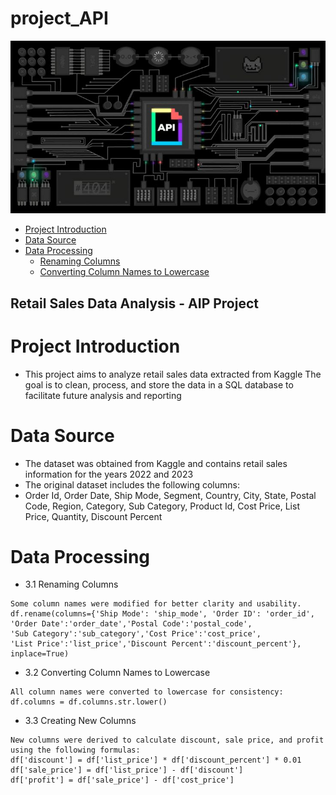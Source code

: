 # project_API

![ API ](images/download.jpg)

- [Project Introduction](#Project-Introduction)
- [Data Source](#data-source)
- [Data Processing](#Data-Processing)
     - [Renaming Columns](#Renaming-Columns)
     - [Converting Column Names to Lowercase](#Converting-Column-Names-to-Lowercase)

## Retail Sales Data Analysis - AIP Project

 # Project Introduction
  - This project aims to analyze retail sales data extracted from Kaggle
    The goal is to clean, process, and store the data in a SQL database to facilitate future analysis and reporting

# Data Source
- The dataset was obtained from Kaggle and contains retail sales information for the years 2022 and 2023 
- The original dataset includes the following columns:
- Order Id, Order Date, Ship Mode, Segment, Country, City, State, Postal Code, Region, Category, Sub Category, Product Id, Cost Price, List Price, Quantity, Discount Percent

# Data Processing
- 3.1 Renaming Columns
 ```
 Some column names were modified for better clarity and usability.
 df.rename(columns={'Ship Mode': 'ship_mode', 'Order ID': 'order_id',
 'Order Date':'order_date','Postal Code':'postal_code',
 'Sub Category':'sub_category','Cost Price':'cost_price',
 'List Price':'list_price','Discount Percent':'discount_percent'}, inplace=True)
 ```

 - 3.2 Converting Column Names to Lowercase
  ```
All column names were converted to lowercase for consistency:
df.columns = df.columns.str.lower()
  ```

 - 3.3 Creating New Columns

```
New columns were derived to calculate discount, sale price, and profit using the following formulas:
df['discount'] = df['list_price'] * df['discount_percent'] * 0.01
df['sale_price'] = df['list_price'] - df['discount']
df['profit'] = df['sale_price'] - df['cost_price']
```









